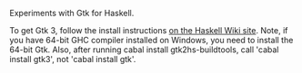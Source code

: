 
Experiments with Gtk for Haskell.
<p>
To get Gtk 3, follow the install instructions <a href="https://www.haskell.org/haskellwiki/Gtk2Hs/Installation">on the Haskell Wiki site</a>.  Note, if you have 64-bit GHC compiler installed
on Windows, you need to install the 64-bit Gtk. Also, after running
cabal install gtk2hs-buildtools, call 'cabal install gtk3', not 'cabal install gtk'.
